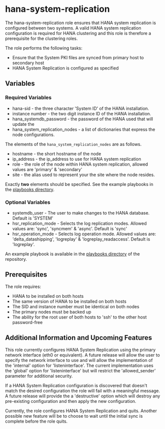 # hana-system-replication

The hana-system-replication role ensures that HANA system replication is
configured between two systems. A valid HANA system replication configuration is
required for HANA clustering and this role is therefore a prerequisite for
the clustering roles.

The role performs the following tasks:

* Ensure that the System PKI files are synced from primary host to secondary
  host
* HANA System Replication is configured as specified

## Variables

### Required Variables

* hana-sid - the three character 'System ID' of the HANA installation.
* instance number - the two digit instance ID of the HANA installation.
* hana_systemdb_password - the password of the HANA used that will update the
* hana_system_replication_nodes - a list of dictionaries that express the node
  configurations.

The elements of the `hana_system_replication_nodes` are as follows.

* hostname - the short hostname of the node
* ip_address - the ip_address to use for HANA system replication
* role - the role of the node within HANA system replication, allowed values
  are 'primary' & 'secondary'
* site - the alias used to represent your the site where the node resides.

Exactly **two** elements should be specified. See the example playbooks in the
[playbooks directory](../../playbooks).

### Optional Variables

* systemdb_user - The user to make changes to the HANA database. Default is
  'SYSTEM'
* hsr_replication_mode - Selects the log replication modes. Allowed values are:
  'sync', 'syncmem' & 'async'. Default is 'sync'
* hsr_operation_mode - Selects log operation mode. Allowed values are:
  'delta_datashipping', 'logreplay' & 'logreplay_readaccess'. Default is
  'logreplay'.

An example playbook is available in the [playbooks directory](../../playbooks)
of the repository.

## Prerequisites

The role requires:

* HANA to be installed on both hosts
* The same version of HANA to be installed on both hosts
* The SID and instance number must be identical on both nodes
* The primary nodes must be backed up
* The ability for the root user of both hosts to 'ssh' to the other host
  password-free

## Additional Information and Upcoming Features

This role currently configures HANA System Replication using the primary
network interface (eth0 or equivalent). A future release will allow the user to
specify the network interface to use and will allow the implementation of the
'internal' option for 'listeninterface'. The current implementation uses
the 'global' option for 'listeninterface' but will restrict the 'allowed_sender'
parameter for additional security.

If a HANA System Replication configuration is discovered that doesn't match the
desired configuration the role will fail with a meaningful message. A future
release will provide the a 'destructive' option which will destroy any
pre-existing configuration and then apply the new configuration.

Currently, the role configures HANA System Replication and quits. Another
possible new feature will be to choose to wait until the initial sync is
complete before the role quits.
